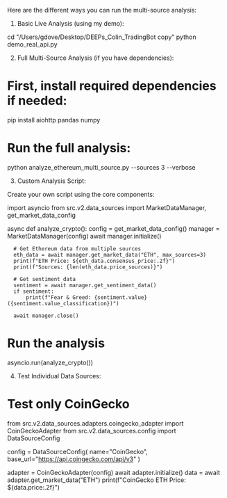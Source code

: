 
  Here are the different ways you can run the multi-source analysis:

  1. Basic Live Analysis (using my demo):

  cd "/Users/gdove/Desktop/DEEPs_Colin_TradingBot copy"
  python demo_real_api.py

  2. Full Multi-Source Analysis (if you have dependencies):

  # First, install required dependencies if needed:
  pip install aiohttp pandas numpy

  # Run the full analysis:
  python analyze_ethereum_multi_source.py --sources 3 --verbose

  3. Custom Analysis Script:

  Create your own script using the core components:

  import asyncio
  from src.v2.data_sources import MarketDataManager, get_market_data_config

  async def analyze_crypto():
      config = get_market_data_config()
      manager = MarketDataManager(config)
      await manager.initialize()

      # Get Ethereum data from multiple sources
      eth_data = await manager.get_market_data("ETH", max_sources=3)
      print(f"ETH Price: ${eth_data.consensus_price:.2f}")
      print(f"Sources: {len(eth_data.price_sources)}")

      # Get sentiment data
      sentiment = await manager.get_sentiment_data()
      if sentiment:
          print(f"Fear & Greed: {sentiment.value} ({sentiment.value_classification})")

      await manager.close()

  # Run the analysis
  asyncio.run(analyze_crypto())

  4. Test Individual Data Sources:

  # Test only CoinGecko
  from src.v2.data_sources.adapters.coingecko_adapter import CoinGeckoAdapter
  from src.v2.data_sources.config import DataSourceConfig

  config = DataSourceConfig(
      name="CoinGecko",
      base_url="https://api.coingecko.com/api/v3"
  )

  adapter = CoinGeckoAdapter(config)
  await adapter.initialize()
  data = await adapter.get_market_data("ETH")
  print(f"CoinGecko ETH Price: ${data.price:.2f}")